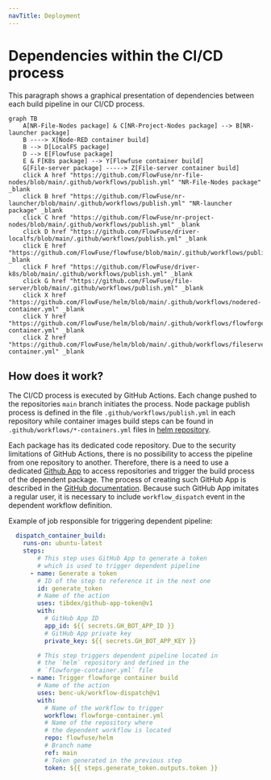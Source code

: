 ```yaml
---
navTitle: Deployment
---
```


# Dependencies within the CI/CD process

This paragraph shows a graphical presentation of dependencies between each build pipeline in our CI/CD process.

```mermaid
graph TB
    A[NR-File-Nodes package] & C[NR-Project-Nodes package] --> B[NR-launcher package]
    B ----> X[Node-RED container build]
    B --> D[LocalFS package]
    D --> E[Flowfuse package]
    E & F[K8s package] --> Y[Flowfuse container build]
    G[File-server package] -----> Z[File-server container build]
    click A href "https://github.com/FlowFuse/nr-file-nodes/blob/main/.github/workflows/publish.yml" "NR-File-Nodes package" _blank
    click B href "https://github.com/FlowFuse/nr-launcher/blob/main/.github/workflows/publish.yml" "NR-launcher package" _blank
    click C href "https://github.com/FlowFuse/nr-project-nodes/blob/main/.github/workflows/publish.yml" _blank
    click D href "https://github.com/FlowFuse/driver-localfs/blob/main/.github/workflows/publish.yml" _blank
    click E href "https://github.com/FlowFuse/flowfuse/blob/main/.github/workflows/publish.yml" _blank
    click F href "https://github.com/FlowFuse/driver-k8s/blob/main/.github/workflows/publish.yml" _blank
    click G href "https://github.com/FlowFuse/file-server/blob/main/.github/workflows/publish.yml" _blank
    click X href "https://github.com/FlowFuse/helm/blob/main/.github/workflows/nodered-container.yml" _blank
    click Y href "https://github.com/FlowFuse/helm/blob/main/.github/workflows/flowforge-container.yml" _blank
    click Z href "https://github.com/FlowFuse/helm/blob/main/.github/workflows/fileserver-container.yml" _blank
```

## How does it work?

The CI/CD process is executed by GitHub Actions.
Each change pushed to the repositories `main` branch initiates the process.
Node package publish process is defined in the file `.github/workflows/publish.yml` in each repository while container images build steps can be found in `.github/workflows/*-containers.yml` files in [helm repository](https://github.com/FlowFuse/helm/tree/main/.github/workflows).

Each package has its dedicated code repository. Due to the security limitations of GitHub Actions, there is no possibility to access the pipeline from one repository to another.
Therefore, there is a need to use a dedicated [Github App](https://docs.github.com/en/apps/overview) to access repositories and trigger the build process of the dependent package. The process of creating such GitHub App is described in the [GitHub documentation](https://docs.github.com/en/developers/apps/creating-a-github-app).
Because such GitHub App imitates a regular user, it is necessary to include `workflow_dispatch` event in the dependent workflow definition.

Example of job responsible for triggering dependent pipeline:

```yaml
  dispatch_container_build:
    runs-on: ubuntu-latest
    steps:
        # This step uses GitHub App to generate a token 
        # which is used to trigger dependent pipeline
      - name: Generate a token
        # ID of the step to reference it in the next one
        id: generate_token                                        
        # Name of the action
        uses: tibdex/github-app-token@v1
        with:
          # GitHub App ID
          app_id: ${{ secrets.GH_BOT_APP_ID }}
          # GitHub App private key
          private_key: ${{ secrets.GH_BOT_APP_KEY }}

        # This step triggers dependent pipeline located in 
        # the `helm` repository and defined in the 
        # `flowforge-container.yml` file
      - name: Trigger flowforge container build
        # Name of the action
        uses: benc-uk/workflow-dispatch@v1
        with:
          # Name of the workflow to trigger
          workflow: flowforge-container.yml
          # Name of the repository where 
          # the dependent workflow is located
          repo: flowfuse/helm
          # Branch name
          ref: main
          # Token generated in the previous step                                                 
          token: ${{ steps.generate_token.outputs.token }}
```


